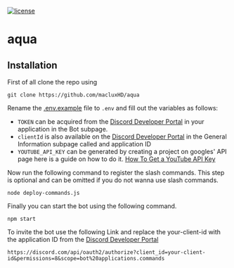 [![license](https://img.shields.io/github/license/macluxHD/aqua)](https://github.com/macluxHD/aqua/blob/main/LICENSE)

# aqua

## Installation

First of all clone the repo using

`git clone https://github.com/macluxHD/aqua`

Rename the [.env.example](https://github.com/macluxHD/aqua/blob/main/.env.example) file to `.env` and fill out the variables as follows:

- `TOKEN` can be acquired from the [Discord Developer Portal](https://discord.com/developers) in your application in the Bot subpage.
- `clientId` is also available on the [Discord Developer Portal](https://discord.com/developers) in the General Information subpage called and application ID
- `YOUTUBE_API_KEY` can be generated by creating a project on googles' API page here is a guide on how to do it. [How To Get a YouTube API Key](https://rapidapi.com/blog/how-to-get-youtube-api-key/)

Now run the following command to register the slash commands. This step is optional and can be omitted if you do not wanna use slash commands.

`node deploy-commands.js`

Finally you can start the bot using the following command.

`npm start`

To invite the bot use the following Link and replace the your-client-id with the application ID from the [Discord Developer Portal](https://discord.com/developers)

`https://discord.com/api/oauth2/authorize?client_id=your-client-id&permissions=8&scope=bot%20applications.commands`
